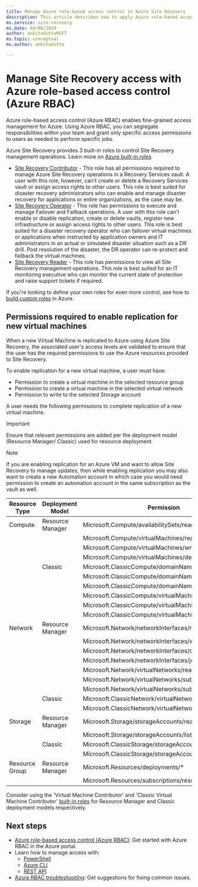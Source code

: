 ```yaml
---
title: Manage Azure role-based access control in Azure Site Recovery
description: This article describes how to apply Azure role-based access control (Azure RBAC) to manage Azure Site Recovery access.
ms.service: site-recovery
ms.date: 04/08/2019
author: ankitaduttaMSFT
ms.topic: conceptual
ms.author: ankitadutta

---
```

# Manage Site Recovery access with Azure role-based access control (Azure RBAC)

Azure role-based access control (Azure RBAC) enables fine-grained access management for Azure. Using Azure RBAC, you can segregate responsibilities within your team and grant only specific access permissions to users as needed to perform specific jobs.

Azure Site Recovery provides 3 built-in roles to control Site Recovery management operations. Learn more on [Azure built-in roles](../role-based-access-control/built-in-roles.md)

* [Site Recovery Contributor](../role-based-access-control/built-in-roles.md#site-recovery-contributor) - This role has all permissions required to manage Azure Site Recovery operations in a Recovery Services vault. A user with this role, however, can't create or delete a Recovery Services vault or assign access rights to other users. This role is best suited for disaster recovery administrators who can enable and manage disaster recovery for applications or entire organizations, as the case may be.
* [Site Recovery Operator](../role-based-access-control/built-in-roles.md#site-recovery-operator) - This role has permissions to execute and manage Failover and Failback operations. A user with this role can't enable or disable replication, create or delete vaults, register new infrastructure or assign access rights to other users. This role is best suited for a disaster recovery operator who can failover virtual machines or applications when instructed by application owners and IT administrators in an actual or simulated disaster situation such as a DR drill. Post resolution of the disaster, the DR operator can re-protect and failback the virtual machines.
* [Site Recovery Reader](../role-based-access-control/built-in-roles.md#site-recovery-reader) - This role has permissions to view all Site Recovery management operations. This role is best suited for an IT monitoring executive who can monitor the current state of protection and raise support tickets if required.

If you're looking to define your own roles for even more control, see how to [build custom roles](../role-based-access-control/custom-roles.md) in Azure.

## Permissions required to enable replication for new virtual machines
When a new Virtual Machine is replicated to Azure using Azure Site Recovery, the associated user's access levels are validated to ensure that the user has the required permissions to use the Azure resources provided to Site Recovery.

To enable replication for a new virtual machine, a user must have:
* Permission to create a virtual machine in the selected resource group
* Permission to create a virtual machine in the selected virtual network
* Permission to write to the selected Storage account

A user needs the following permissions to complete replication of a new virtual machine.

> [!IMPORTANT]
>Ensure that relevant permissions are added per the deployment model (Resource Manager/ Classic) used for resource deployment.

> [!NOTE]
> If you are enabling replication for an Azure VM and want to allow Site Recovery to manage updates, then while enabling replication you may also want to create a new Automation account in which case you would need permission to create an automation account in the same subscription as the vault as well.

| **Resource Type** | **Deployment Model** | **Permission** |
| --- | --- | --- |
| Compute | Resource Manager | Microsoft.Compute/availabilitySets/read |
|  |  | Microsoft.Compute/virtualMachines/read |
|  |  | Microsoft.Compute/virtualMachines/write |
|  |  | Microsoft.Compute/virtualMachines/delete |
|  | Classic | Microsoft.ClassicCompute/domainNames/read |
|  |  | Microsoft.ClassicCompute/domainNames/write |
|  |  | Microsoft.ClassicCompute/domainNames/delete |
|  |  | Microsoft.ClassicCompute/virtualMachines/read |
|  |  | Microsoft.ClassicCompute/virtualMachines/write |
|  |  | Microsoft.ClassicCompute/virtualMachines/delete |
| Network | Resource Manager | Microsoft.Network/networkInterfaces/read |
|  |  | Microsoft.Network/networkInterfaces/write |
|  |  | Microsoft.Network/networkInterfaces/delete |
|  |  | Microsoft.Network/networkInterfaces/join/action |
|  |  | Microsoft.Network/virtualNetworks/read |
|  |  | Microsoft.Network/virtualNetworks/subnets/read |
|  |  | Microsoft.Network/virtualNetworks/subnets/join/action |
|  | Classic | Microsoft.ClassicNetwork/virtualNetworks/read |
|  |  | Microsoft.ClassicNetwork/virtualNetworks/join/action |
| Storage | Resource Manager | Microsoft.Storage/storageAccounts/read |
|  |  | Microsoft.Storage/storageAccounts/listkeys/action |
|  | Classic | Microsoft.ClassicStorage/storageAccounts/read |
|  |  | Microsoft.ClassicStorage/storageAccounts/listKeys/action |
| Resource Group | Resource Manager | Microsoft.Resources/deployments/* |
|  |  | Microsoft.Resources/subscriptions/resourceGroups/read |

Consider using the 'Virtual Machine Contributor' and 'Classic Virtual Machine Contributor' [built-in roles](../role-based-access-control/built-in-roles.md) for Resource Manager and Classic deployment models respectively.

## Next steps
* [Azure role-based access control (Azure RBAC)](../role-based-access-control/role-assignments-portal.md): Get started with Azure RBAC in the Azure portal.
* Learn how to manage access with:
  * [PowerShell](../role-based-access-control/role-assignments-powershell.md)
  * [Azure CLI](../role-based-access-control/role-assignments-cli.md)
  * [REST API](../role-based-access-control/role-assignments-rest.md)
* [Azure RBAC troubleshooting](../role-based-access-control/troubleshooting.md): Get suggestions for fixing common issues.
